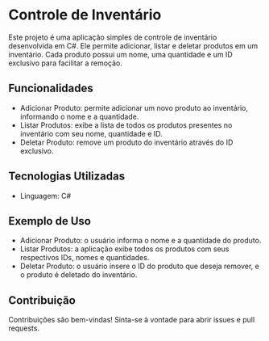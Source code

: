<h1>Controle de Inventário</h1>
<p>
  Este projeto é uma aplicação simples de controle de inventário desenvolvida em C#. 
  Ele permite adicionar, listar e deletar produtos em um inventário. Cada produto possui um nome,
  uma quantidade e um ID exclusivo para facilitar a remoção.
</p>

<h2>Funcionalidades</h2>
<ul>
  <li>
    Adicionar Produto: permite adicionar um novo produto ao inventário, informando o nome e a quantidade.
  </li>
  <li>
    Listar Produtos: exibe a lista de todos os produtos presentes no inventário com seu nome, quantidade e ID.
  </li>
  <li>
    Deletar Produto: remove um produto do inventário através do ID exclusivo.
  </li>
</ul>

<h2>Tecnologias Utilizadas</h2>
<ul>
  <li>Linguagem: C#</li>
</ul>

<h2>Exemplo de Uso</h2>
<ul>
  <li>
    Adicionar Produto: o usuário informa o nome e a quantidade do produto.
  </li>
  <li>
    Listar Produtos: a aplicação exibe todos os produtos com seus respectivos IDs, nomes e quantidades.
  </li>
  <li>
    Deletar Produto: o usuário insere o ID do produto que deseja remover, e o produto é deletado do inventário.
  </li>
</ul>

<h2>Contribuição</h2>
<p>Contribuições são bem-vindas! Sinta-se à vontade para abrir issues e pull requests.</p>
